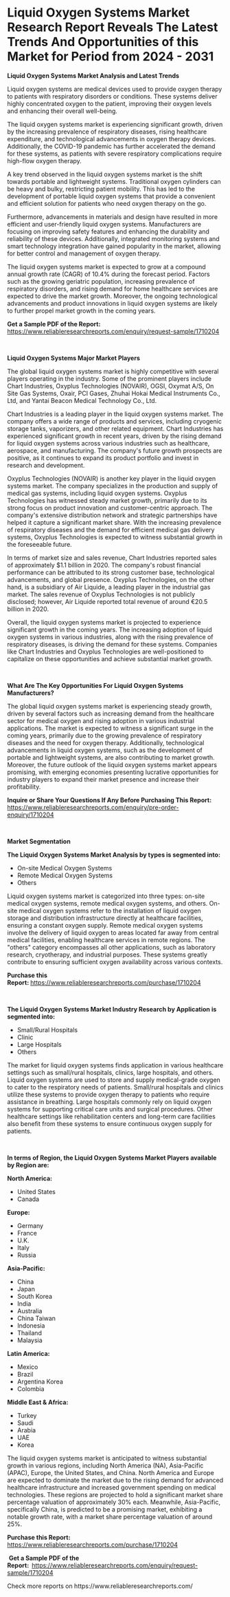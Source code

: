 <p><h1>Liquid Oxygen Systems Market Research Report Reveals The Latest Trends And Opportunities of this Market for Period from 2024 - 2031</h1></p><p><strong>Liquid Oxygen Systems Market Analysis and Latest Trends</strong></p>
<p><p>Liquid oxygen systems are medical devices used to provide oxygen therapy to patients with respiratory disorders or conditions. These systems deliver highly concentrated oxygen to the patient, improving their oxygen levels and enhancing their overall well-being.</p><p>The liquid oxygen systems market is experiencing significant growth, driven by the increasing prevalence of respiratory diseases, rising healthcare expenditure, and technological advancements in oxygen therapy devices. Additionally, the COVID-19 pandemic has further accelerated the demand for these systems, as patients with severe respiratory complications require high-flow oxygen therapy.</p><p>A key trend observed in the liquid oxygen systems market is the shift towards portable and lightweight systems. Traditional oxygen cylinders can be heavy and bulky, restricting patient mobility. This has led to the development of portable liquid oxygen systems that provide a convenient and efficient solution for patients who need oxygen therapy on the go.</p><p>Furthermore, advancements in materials and design have resulted in more efficient and user-friendly liquid oxygen systems. Manufacturers are focusing on improving safety features and enhancing the durability and reliability of these devices. Additionally, integrated monitoring systems and smart technology integration have gained popularity in the market, allowing for better control and management of oxygen therapy.</p><p>The liquid oxygen systems market is expected to grow at a compound annual growth rate (CAGR) of 10.4% during the forecast period. Factors such as the growing geriatric population, increasing prevalence of respiratory disorders, and rising demand for home healthcare services are expected to drive the market growth. Moreover, the ongoing technological advancements and product innovations in liquid oxygen systems are likely to further propel market growth in the coming years.</p></p>
<p><strong>Get a Sample PDF of the Report:&nbsp;</strong> <a href="https://www.reliableresearchreports.com/enquiry/request-sample/1710204">https://www.reliableresearchreports.com/enquiry/request-sample/1710204</a></p>
<p>&nbsp;</p>
<p><strong>Liquid Oxygen Systems Major Market Players</strong></p>
<p><p>The global liquid oxygen systems market is highly competitive with several players operating in the industry. Some of the prominent players include Chart Industries, Oxyplus Technologies (NOVAIR), OGSI, Oxymat A/S, On Site Gas Systems, Oxair, PCI Gases, Zhuhai Hokai Medical Instruments Co., Ltd, and Yantai Beacon Medical Technology Co., Ltd.</p><p>Chart Industries is a leading player in the liquid oxygen systems market. The company offers a wide range of products and services, including cryogenic storage tanks, vaporizers, and other related equipment. Chart Industries has experienced significant growth in recent years, driven by the rising demand for liquid oxygen systems across various industries such as healthcare, aerospace, and manufacturing. The company's future growth prospects are positive, as it continues to expand its product portfolio and invest in research and development.</p><p>Oxyplus Technologies (NOVAIR) is another key player in the liquid oxygen systems market. The company specializes in the production and supply of medical gas systems, including liquid oxygen systems. Oxyplus Technologies has witnessed steady market growth, primarily due to its strong focus on product innovation and customer-centric approach. The company's extensive distribution network and strategic partnerships have helped it capture a significant market share. With the increasing prevalence of respiratory diseases and the demand for efficient medical gas delivery systems, Oxyplus Technologies is expected to witness substantial growth in the foreseeable future.</p><p>In terms of market size and sales revenue, Chart Industries reported sales of approximately $1.1 billion in 2020. The company's robust financial performance can be attributed to its strong customer base, technological advancements, and global presence. Oxyplus Technologies, on the other hand, is a subsidiary of Air Liquide, a leading player in the industrial gas market. The sales revenue of Oxyplus Technologies is not publicly disclosed; however, Air Liquide reported total revenue of around €20.5 billion in 2020.</p><p>Overall, the liquid oxygen systems market is projected to experience significant growth in the coming years. The increasing adoption of liquid oxygen systems in various industries, along with the rising prevalence of respiratory diseases, is driving the demand for these systems. Companies like Chart Industries and Oxyplus Technologies are well-positioned to capitalize on these opportunities and achieve substantial market growth.</p></p>
<p>&nbsp;</p>
<p><strong>What Are The Key Opportunities For Liquid Oxygen Systems Manufacturers?</strong></p>
<p><p>The global liquid oxygen systems market is experiencing steady growth, driven by several factors such as increasing demand from the healthcare sector for medical oxygen and rising adoption in various industrial applications. The market is expected to witness a significant surge in the coming years, primarily due to the growing prevalence of respiratory diseases and the need for oxygen therapy. Additionally, technological advancements in liquid oxygen systems, such as the development of portable and lightweight systems, are also contributing to market growth. Moreover, the future outlook of the liquid oxygen systems market appears promising, with emerging economies presenting lucrative opportunities for industry players to expand their market presence and increase their profitability.</p></p>
<p><strong>Inquire or Share Your Questions If Any Before Purchasing This Report:</strong> <a href="https://www.reliableresearchreports.com/enquiry/pre-order-enquiry/1710204">https://www.reliableresearchreports.com/enquiry/pre-order-enquiry/1710204</a></p>
<p>&nbsp;</p>
<p><strong>Market Segmentation</strong></p>
<p><strong>The Liquid Oxygen Systems Market Analysis by types is segmented into:</strong></p>
<p><ul><li>On-site Medical Oxygen Systems</li><li>Remote Medical Oxygen Systems</li><li>Others</li></ul></p>
<p><p>Liquid oxygen systems market is categorized into three types: on-site medical oxygen systems, remote medical oxygen systems, and others. On-site medical oxygen systems refer to the installation of liquid oxygen storage and distribution infrastructure directly at healthcare facilities, ensuring a constant oxygen supply. Remote medical oxygen systems involve the delivery of liquid oxygen to areas located far away from central medical facilities, enabling healthcare services in remote regions. The "others" category encompasses all other applications, such as laboratory research, cryotherapy, and industrial purposes. These systems greatly contribute to ensuring sufficient oxygen availability across various contexts.</p></p>
<p><strong>Purchase this Report:&nbsp;</strong><a href="https://www.reliableresearchreports.com/purchase/1710204">https://www.reliableresearchreports.com/purchase/1710204</a></p>
<p>&nbsp;</p>
<p><strong>The Liquid Oxygen Systems Market Industry Research by Application is segmented into:</strong></p>
<p><ul><li>Small/Rural Hospitals</li><li>Clinic</li><li>Large Hospitals</li><li>Others</li></ul></p>
<p><p>The market for liquid oxygen systems finds application in various healthcare settings such as small/rural hospitals, clinics, large hospitals, and others. Liquid oxygen systems are used to store and supply medical-grade oxygen to cater to the respiratory needs of patients. Small/rural hospitals and clinics utilize these systems to provide oxygen therapy to patients who require assistance in breathing. Large hospitals commonly rely on liquid oxygen systems for supporting critical care units and surgical procedures. Other healthcare settings like rehabilitation centers and long-term care facilities also benefit from these systems to ensure continuous oxygen supply for patients.</p></p>
<p>&nbsp;</p>
<p><strong>In terms of Region, the Liquid Oxygen Systems Market Players available by Region are:</strong></p>
<p>
    <p> <strong> North America: </strong>
        <ul>
            <li>United States</li>
            <li>Canada</li>
        </ul>
        </p> 
    <p> <strong> Europe: </strong>
        <ul>
            <li>Germany</li>
            <li>France</li>
            <li>U.K.</li>
            <li>Italy</li>
            <li>Russia</li>
        </ul>
        </p> 
    <p> <strong> Asia-Pacific: </strong>
        <ul>
            <li>China</li>
            <li>Japan</li>
            <li>South Korea</li>
            <li>India</li>
            <li>Australia</li>
            <li>China Taiwan</li>
            <li>Indonesia</li>
            <li>Thailand</li>
            <li>Malaysia</li>
        </ul>
        </p> 
    <p> <strong> Latin America: </strong>
        <ul>
            <li>Mexico</li>
            <li>Brazil</li>
            <li>Argentina Korea</li>
            <li>Colombia</li>
        </ul>
        </p> 
    <p> <strong> Middle East & Africa: </strong>
        <ul>
            <li>Turkey</li>
            <li>Saudi</li>
            <li>Arabia</li>
            <li>UAE</li>
            <li>Korea</li>
        </ul>
    </p>
    </p>
<p><p>The liquid oxygen systems market is anticipated to witness substantial growth in various regions, including North America (NA), Asia-Pacific (APAC), Europe, the United States, and China. North America and Europe are expected to dominate the market due to the rising demand for advanced healthcare infrastructure and increased government spending on medical technologies. These regions are projected to hold a significant market share percentage valuation of approximately 30% each. Meanwhile, Asia-Pacific, specifically China, is predicted to be a promising market, exhibiting a notable growth rate, with a market share percentage valuation of around 25%.</p></p>
<p><strong>Purchase this Report: </strong><a href="https://www.reliableresearchreports.com/purchase/1710204">https://www.reliableresearchreports.com/purchase/1710204</a></p>
<p>&nbsp;<strong>Get a Sample PDF of the Report:&nbsp;&nbsp;</strong><a href="https://www.reliableresearchreports.com/enquiry/request-sample/1710204">https://www.reliableresearchreports.com/enquiry/request-sample/1710204</a></p>
<p><strong></strong></p>
<p>Check more reports on https://www.reliableresearchreports.com/</p>